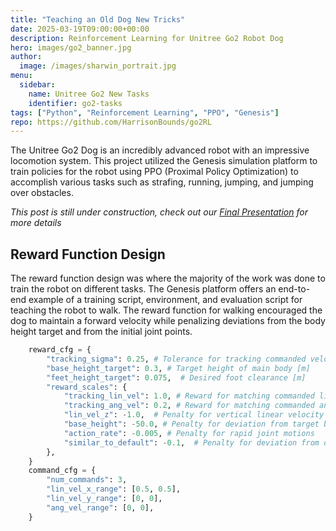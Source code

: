 ```yaml
---
title: "Teaching an Old Dog New Tricks"
date: 2025-03-19T09:00:00+00:00
description: Reinforcement Learning for Unitree Go2 Robot Dog
hero: images/go2_banner.jpg
author:
  image: /images/sharwin_portrait.jpg
menu:
  sidebar:
    name: Unitree Go2 New Tasks
    identifier: go2-tasks
tags: ["Python", "Reinforcement Learning", "PPO", "Genesis"]
repo: https://github.com/HarrisonBounds/go2RL
---
```

The Unitree Go2 Dog is an incredibly advanced robot with an impressive locomotion system. This project utilized the Genesis simulation platform to train policies for the robot using PPO (Proximal Policy Optimization) to accomplish various tasks such as strafing, running, jumping, and jumping over obstacles.


*This post is still under construction, check out our [Final Presentation](https://docs.google.com/presentation/d/1t-WxQv7l9nbno7PVQyR4ZqkIlAv57PJc0tnwp6PpszA/edit?usp=sharing) for more details*

## Reward Function Design
The reward function design was where the majority of the work was done to train the robot on different tasks. The Genesis platform offers an end-to-end example of a training script, environment, and evaluation script for teaching the robot to walk. The reward function for walking encouraged the dog to maintain a forward velocity while penalizing deviations from the body height target and from the initial joint points.

```python
    reward_cfg = {
        "tracking_sigma": 0.25, # Tolerance for tracking commanded velocity
        "base_height_target": 0.3, # Target height of main body [m]
        "feet_height_target": 0.075,  # Desired foot clearance [m]
        "reward_scales": {
            "tracking_lin_vel": 1.0, # Reward for matching commanded lin_vel
            "tracking_ang_vel": 0.2, # Reward for matching commanded ang_vel
            "lin_vel_z": -1.0,  # Penalty for vertical linear velocity
            "base_height": -50.0, # Penalty for deviation from target body height
            "action_rate": -0.005, # Penalty for rapid joint motions
            "similar_to_default": -0.1,  # Penalty for deviation from default joint angles
        },
    }
    command_cfg = {
        "num_commands": 3,
        "lin_vel_x_range": [0.5, 0.5],
        "lin_vel_y_range": [0, 0],
        "ang_vel_range": [0, 0],
    }
```
